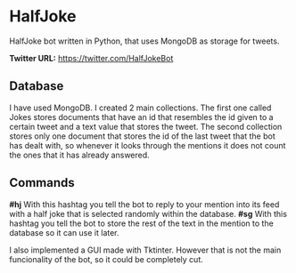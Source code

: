 # HalfJoke
HalfJoke bot written in Python, that uses MongoDB as storage for tweets. 

**Twitter URL:** 
https://twitter.com/HalfJokeBot

## Database
I have used MongoDB. I created 2 main collections. The first one called Jokes stores documents that have an id that resembles the id given to a certain tweet and a text value that stores the tweet.
The second collection stores only one document that stores the id of the last tweet that the bot has dealt with, so whenever it looks through the mentions it does not count the ones that it has already answered.

## Commands
**#hj**
With this hashtag you tell the bot to reply to your mention into its feed with a half joke that is selected randomly within the database.
**#sg** 
With this hashtag you tell the bot to store the rest of the text in the mention to the database so it can use it later.

I also implemented a GUI made with Tktinter. However that is not the main funcionality of the bot, so it could be completely cut.
